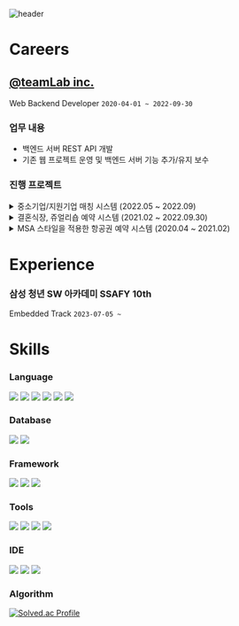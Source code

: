 ![header](https://capsule-render.vercel.app/api?type=cylinder&color=timeGradient&height=150&section=header&text=Gaon%20Park&fontColor=ffffff&fontSize=70&animation=fadeIn&fontAlignY=55)

# Careers

## [@teamLab inc.](https://github.com/team-lab)

Web Backend Developer `2020-04-01 ~ 2022-09-30`

### 업무 내용

- 백엔드 서버 REST API 개발
- 기존 웹 프로젝트 운영 및 백엔드 서버 기능 추가/유지 보수

### 진행 프로젝트

<details>
<summary>
중소기업/지원기업 매칭 시스템 (2022.05 ~ 2022.09)
</summary>
<div markdown="1">

> 개요
>
- 일본 중소 기업청의 의뢰를 받은 프로젝트
- 같은 분야에 있는 중소기업과 지원 기업의 협업이 원활히 이루어지도록 도움을 주는 사이트
- 구직자, 기업 간 지원과 구직에 있어 다양한 서비스를 제공
- 유사 사이트
    - 점핏
    - 사람인
    - 잡플래닛

> 기술 스택
> 

<table>
    <thead>
        <tr>
            <th>분류</th>
            <th>기술</th>
        </tr>
    </thead>
    <tbody>
        <tr>
            <td>Language</td>
            <td>Kotlin</td>
        </tr>
        <tr>
            <td>Framework</td>
            <td>SpringBoot</td>
        </tr>
        <tr>
            <td>DB</td>
            <td>PostgreSQL</td>
        </tr>
        <tr>
            <td rowspan="3">AWS</td>
            <td>ECS</td>
        </tr>
        <tr>
            <td>S3</td>
        </tr>
        <tr>
            <td>Elastic Search</td>
        </tr>
    </tbody>
</table>


> 개발 팀 구성
> 
- BE 3명 (기여도 40%: *서버 개발 기준*)

> 상세 업무 및 성과
> 
1. 일본 국가, 지방공공단체 행정 시스템 GBiz로부터 개인정보를 연계받아 회원 정보를 등록, 갱신하는 토큰 기반 로그인 시스템 개발 
2. 업종, 분기별 매출액, 임직원 수, 본사 위치 등 검색 필터를 위한 마스터 테이블 설계 
3. 데이터베이스 검색 쿼리 작성 
4. aws s3관련 crud 공통 로직 개발 
5. aws eleastic search crud 공통 로직 개발
6. 테스트데이터 자동 입력 배치 프로그램 개발
</div>
</details>

<details>
<summary>
결혼식장, 쥬얼리숍 예약 시스템 (2021.02 ~ 2022.09.30)
</summary>
<div markdown="1">

> 개요
> 
- 결혼식장을 검색, 비교, 예약할 수 있는 웹 사이트
- 게재 기업 관리를 위한 관리화면도 웹으로 구현

> 기술 스택
> 

<table>
    <thead>
        <tr>
            <th>분류</th>
            <th>기술</th>
        </tr>
    </thead>
    <tbody>
        <tr>
            <td rowspan="2">Language</td>
            <td>Java</td>
        </tr>
        <tr>
            <td>JavaScript</td>
        </tr>
        <tr>
            <td>Framework</td>
            <td>Seasar2<br>- made by Japan<br>- 경량 Spring과 유사</td>
        </tr>
        <tr>
            <td>DB</td>
            <td>MySQL</td>
        </tr>
        <tr>
            <td rowspan="2">AWS</td>
            <td>EC2</td>
        </tr>
        <tr>
            <td>S3</td>
        </tr>
    </tbody>
</table>

> 개발 팀 구성
> 
- BE 5명 (기여도 40%: *서버 개발 기준*)

> 상세 업무 및 성과
> 
1. on-premise, (클라우드 이식 후 aws) 환경에서의 시스템 운영
2. Line Webhook API 와 연동하는 비즈니스 분석을 위한 다중 서버 분기 처리 구현
3. 1회용 데이터 자동 갱신 스크립트 파일을 작성하여 달마다 반복되는 업무를 자동화
4. 랭킹 페이지 자동 갱신을 위한 점수 집계 배치 프로그램 개발
5. PageSpeed Insights 분석
6. 웹 사이트 내의 데이터 수집과 간단한 수정의 테스트 자동화

</div>
</details>
    
<details>
<summary>
MSA 스타일을 적용한 항공권 예약 시스템 (2020.04 ~ 2021.02)
</summary>
<div markdown="1">

> 개요
> 
- 항공권의 예약, 구매, 운항 상태, 공석, 요금의 확인을 위한 사이트
- 유사 사이트
    - 대한항공과 아시아나의 티켓 예매 사이트

> 기술 스택
> 

<table>
    <thead>
        <tr>
            <th>분류</th>
            <th>기술</th>
        </tr>
    </thead>
    <tbody>
        <tr>
            <td>Language</td>
            <td>Java</td>
        </tr>
        <tr>
            <td>Framework</td>
            <td>Play Framework 2</td>
        </tr>
        <tr>
            <td>DB</td>
            <td>MySQL</td>
        </tr>
        <tr>
            <td rowspan="3">AWS</td>
            <td>S3</td>
        </tr>
        <tr>
            <td>X-Ray</td>
        </tr>
        <tr>
            <td>Cloud Watch</td>
        </tr>
        <tr>
            <td>Tool</td>
            <td>Apache Jmeter<br>- 부하 테스트 툴</td>
        </tr>
    </tbody>
</table>

> 개발 팀 구성 (소속되어 있던 팀만 작성)
> 
- BE 2명 (기여도 50%: *서버 개발 기준*)
- 부하 테스트팀 3명 (기여도 60%: *테스트 프로세스 기여*)

> 상세 업무 및 성과
> 

<백엔드>

1. 서버 쪽 토큰 기반 인증 시스템 구현(JWT)
2. API 테스트 코드 오류 수정

<QA (부하 테스트 진행)>

1. 전체 시스템 결합 테스트 케이스 작성 및 테스트 시행
2. JMeter 테스트 시나리오 파일 작성(동시 접속자 수, 요청 api 지정)
3. AWS X-ray 를 통해 결과 분석 후 각 팀에 성능 개선 요청
4. Shell Script를 이용한 업무 자동화

</div>
</details>
    

# Experience
### 삼성 청년 SW 아카데미 SSAFY 10th
Embedded Track `2023-07-05 ~`

# Skills
### Language 
<img 
    src="https://img.shields.io/badge/JAVA-007396?style=for-the-badge&logo=coffeescript&logoColor=white"
/>
<img src="https://img.shields.io/badge/Kotlin-7F52FF?style=for-the-badge&logo=Kotlin&logoColor=white">
<img src="https://img.shields.io/badge/C++-00599C?style=for-the-badge&logo=C%2B%2B&&logoColor=white">
<img src="https://img.shields.io/badge/python-3776AB?style=for-the-badge&logo=python&&logoColor=white">
<img src="https://img.shields.io/badge/JavaScript-F7DF1E?style=for-the-badge&logo=JavaScript&logoColor=white"> 
<img src="https://img.shields.io/badge/typescript-3178C6?style=for-the-badge&logo=typescript&logoColor=white"> 

### Database
<img 
    src="https://img.shields.io/badge/MySQL-4479A1?style=for-the-badge&logo=MySQL&logoColor=white"
/>
<img src="https://img.shields.io/badge/postgresql-4169E1?style=for-the-badge&logo=postgresql&logoColor=white">

### Framework
<img 
    src="https://img.shields.io/badge/Spring-6DB33F?style=for-the-badge&logo=Spring&logoColor=white"
/>
<img 
    src="https://img.shields.io/badge/Spring_boot-6DB33F?style=for-the-badge&logo=Springboot&logoColor=white"
/>
<img src="https://img.shields.io/badge/next.js-000000?style=for-the-badge&logo=Next.js&logoColor=white">

### Tools
<img 
    src="https://img.shields.io/badge/aws-232F3E?style=for-the-badge&logo=aws&logoColor=white"
/>
<img src="https://img.shields.io/badge/nginx-009639?style=for-the-badge&logo=nginx&logoColor=white">
<img src="https://img.shields.io/badge/github-181717?style=for-the-badge&logo=github&logoColor=white">
<img src="https://img.shields.io/badge/Slack-4A154B?style=for-the-badge&logo=Slack&logoColor=white">

### IDE
<img 
    src="https://img.shields.io/badge/IntelliJ IDEA-000000?style=for-the-badge&logo=intellij-idea&logoColor=white"
/>
<img src="https://img.shields.io/badge/VSC-007ACC?style=for-the-badge&logo=VisualStudioCode&logoColor=white">
<img 
    src="https://img.shields.io/badge/Visual Studio-5C2D91?style=for-the-badge&logo=visual-studio&logoColor=white"
/>

### Algorithm
[![Solved.ac Profile](http://mazassumnida.wtf/api/v2/generate_badge?boj=ondol)](https://solved.ac/ondol/)
<br/>
